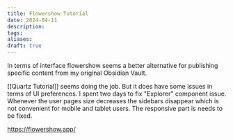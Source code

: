 ```yaml
---
title: Flowershow Tutorial
date: 2024-04-11
description: 
tags: 
aliases: 
draft: true
---
```


In terms of interface flowershow seems a better alternative for publishing specific content from my original Obsidian Vault.

[[Quartz Tutorial]] seems doing the job. But it does have some issues in terms of UI preferences. I spent two days to fix "Explorer" component issue. Whenever the user pages size decreases the sidebars disappear which is not convenient for mobile and tablet users. The responsive part is needs to be fixed. 

https://flowershow.app/